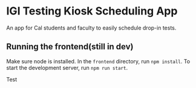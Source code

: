 # IGI Testing Kiosk Scheduling App
An app for Cal students and faculty to easily schedule drop-in tests.

## Running the frontend(still in dev)
Make sure node is installed. In the `frontend` directory, run `npm install`. 
To start the development server, run `npm run start`.

Test
